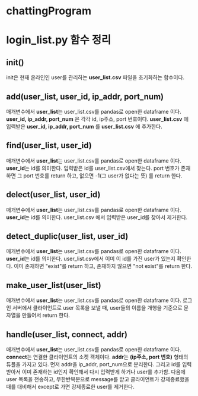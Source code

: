 # chattingProgram
# login_list.py 함수 정리
## init()  
init은 현재 온라인인 user를 관리하는 **user_list.csv** 파일을 초기화하는 함수이다.  
## add(user_list, user_id, ip_addr, port_num)  
매개변수에서 **user_list**는 user_list.csv를 pandas로 open한 dataframe 이다. **user_id, ip_addr, port_num** 은 각각 id, ip주소, port 번호이다. **user_list.csv** 에 입력받은 **user_id, ip_addr, port_num** 를 **user_list.csv** 에 추가한다.  
## find(user_list, user_id)  
매개변수에서 **user_list**는 user_list.csv를 pandas로 open한 dataframe 이다. **user_id**는 id를 의미한다. 입력받은 id를 user_list.csv에서 찾는다. port 번호가 존재하면 그 port 번호를 return 하고, 없으면 -1(그 user가 없다는 뜻) 를 return 한다.  
## delect(user_list, user_id)  
매개변수에서 **user_list**는 user_list.csv를 pandas로 open한 dataframe 이다. **user_id**는 id를 의미한다. user_list.csv 에서 입력받은 user_id를 찾아서 제거한다.  
## detect_duplic(user_list, user_id)  
매개변수에서 **user_list**는 user_list.csv를 pandas로 open한 dataframe 이다. **user_id**는 id를 의미한다. user_list.csv에서 이미 이 id를 가진 user가 있는지 확인한다. 이미 존재하면 "exist"를 return 하고, 존재하지 않으면 "not exist"를 return 한다.  
## make_user_list(user_list)  
매개변수에서 **user_list**는 user_list.csv를 pandas로 open한 dataframe 이다. 로그인 서버에서 클라이언트로 user 목록을 보낼 때, user들의 이름을 개행을 기준으로 문자열을 만들어서 return 한다.  
## handle(user_list, connect, addr)  
매개변수에서 **user_list**는 user_list.csv를 pandas로 open한 dataframe 이다. **connect**는 연결한 클라이언트의 소켓 객체이다. **addr**는 **(ip주소, port 번호)** 형태의 튜플을 가지고 있다. 먼저 addr을 ip_addr, port_num으로 분리한다. 그리고 id를 입력받아서 이미 존재하는 id인지 확인해서 다시 입력받게 하거나 user를 추가함. 다음에 user 목록을 전송하고, 무한반복문으로 message를 받고 클라이언트가 강제종료했을 때를 대비해서 except로 가면 강제종료한 user를 제거한다.  

